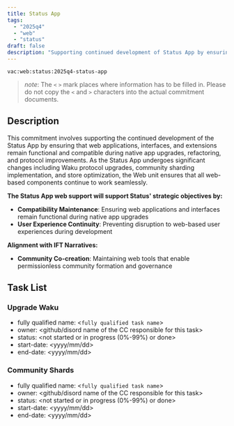 ```yaml
---
title: Status App
tags:
  - "2025q4"
  - "web"
  - "status"
draft: false
description: "Supporting continued development of Status App by ensuring web applications, interfaces, and extensions remain functional during native app upgrades, refactoring, and protocol improvements."
---
```


`vac:web:status:2025q4-status-app`

> *note*: The `<` `>` mark places where information has to be filled in. Please do not copy the `<` and `>` characters into the actual commitment documents.

## Description

This commitment involves supporting the continued development of the Status App by ensuring that web applications, interfaces, and extensions remain functional and compatible during native app upgrades, refactoring, and protocol improvements. As the Status App undergoes significant changes including Waku protocol upgrades, community sharding implementation, and store optimization, the Web unit ensures that all web-based components continue to work seamlessly.

**The Status App web support will support Status' strategic objectives by:**
- **Compatibility Maintenance**: Ensuring web applications and interfaces remain functional during native app upgrades
- **User Experience Continuity**: Preventing disruption to web-based user experiences during development

**Alignment with IFT Narratives:**
- **Community Co-creation**: Maintaining web tools that enable permissionless community formation and governance

## Task List

### Upgrade Waku

* fully qualified name: <`fully qualified task name`>
* owner: <github/disord name of the CC responsible for this task>
* status: <not started or in progress (0%-99%) or done>
* start-date: <yyyy/mm/dd>
* end-date: <yyyy/mm/dd>

### Community Shards

* fully qualified name: <`fully qualified task name`>
* owner: <github/disord name of the CC responsible for this task>
* status: <not started or in progress (0%-99%) or done>
* start-date: <yyyy/mm/dd>
* end-date: <yyyy/mm/dd>